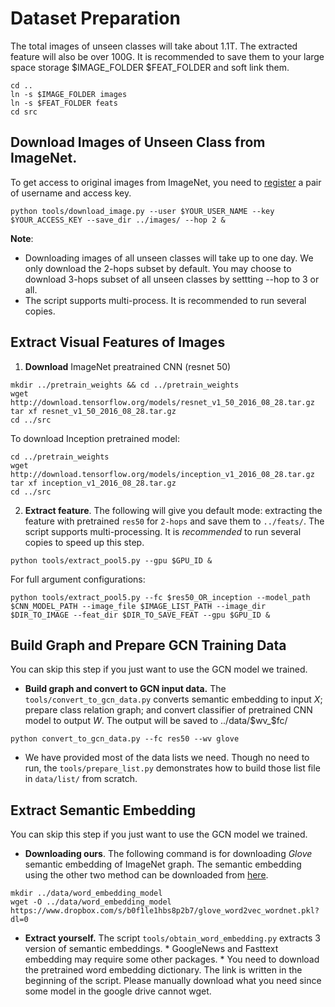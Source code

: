 # Dataset Preparation
The total images of unseen classes will take about 1.1T. The extracted feature will also be over 100G. It is recommended to save them to your large space storage $IMAGE_FOLDER $FEAT_FOLDER and soft link them.
```Shell
cd ..
ln -s $IMAGE_FOLDER images
ln -s $FEAT_FOLDER feats
cd src
```

## Download Images of Unseen Class from ImageNet.

To get access to original images from ImageNet, you need to [register](http://image-net.org/signup) a pair of username and access key.
```Shell
python tools/download_image.py --user $YOUR_USER_NAME --key $YOUR_ACCESS_KEY --save_dir ../images/ --hop 2 &
```

**Note**:
- Downloading images of all unseen classes will take up to one day. We only download the 2-hops subset by default. You may choose to download 3-hops subset of all unseen classes by settting --hop to 3 or all.
- The script supports multi-process. It is recommended to run several copies.

## Extract Visual Features of Images
1. **Download** ImageNet preatrained CNN (resnet 50)
```Shell
mkdir ../pretrain_weights && cd ../pretrain_weights
wget http://download.tensorflow.org/models/resnet_v1_50_2016_08_28.tar.gz
tar xf resnet_v1_50_2016_08_28.tar.gz
cd ../src
```
To download  Inception pretrained model:
```Shell
cd ../pretrain_weights
wget http://download.tensorflow.org/models/inception_v1_2016_08_28.tar.gz
tar xf inception_v1_2016_08_28.tar.gz
cd ../src
```
2. **Extract feature**. The following will give you default mode: extracting the feature with pretrained `res50` for `2-hops` and save them to `../feats/`.
The script supports multi-processing.  It is *recommended* to run several copies to speed up this step.
```Shell
python tools/extract_pool5.py --gpu $GPU_ID &
```
For full argument configurations:
```Shell
python tools/extract_pool5.py --fc $res50_OR_inception --model_path $CNN_MODEL_PATH --image_file $IMAGE_LIST_PATH --image_dir $DIR_TO_IMAGE --feat_dir $DIR_TO_SAVE_FEAT --gpu $GPU_ID &
```


## Build Graph and Prepare GCN Training Data
You can skip this step if you just want to use the GCN model we trained.
- **Build graph and convert to GCN input data.** The `tools/convert_to_gcn_data.py` converts semantic embedding to input $X$; prepare class relation graph; and convert classifier of pretrained CNN model to output $W$.
The output will be saved to ../data/$wv_$fc/
```Shell
python convert_to_gcn_data.py --fc res50 --wv glove
```
- We have provided most of the data lists we need. Though no need to run, the `tools/prepare_list.py`  demonstrates how to build those list file in `data/list/` from scratch.


## Extract Semantic Embedding
You can skip this step if you just want to use the GCN model we trained.
- **Downloading ours**.  The following command is for downloading *Glove* semantic embedding of ImageNet graph. The semantic embedding using the other two method can be downloaded from  [here](https://www.dropbox.com/sh/9pklcwm7rkhd9qa/AACDMMKHIMXNW5cmInFFrCDCa?dl=0).
``` Shell
mkdir ../data/word_embedding_model
wget -O ../data/word_embedding_model https://www.dropbox.com/s/b0f1le1hbs8p2b7/glove_word2vec_wordnet.pkl?dl=0
```
- **Extract yourself.** The script `tools/obtain_word_embedding.py` extracts 3 version of semantic embeddings.
      *  GoogleNews and Fasttext embedding may require some other packages.
      * You need to download the pretrained word embedding dictionary. The link is written in the beginning of the script. Please manually download what you need since some model in the google drive cannot wget.

